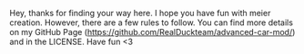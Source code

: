 Hey, thanks for finding your way here. I hope you have fun with meier creation. However, there are a few rules to follow. You can find more details on my GitHub Page (https://github.com/RealDuckteam/advanced-car-mod/) and in the LICENSE. Have fun <3